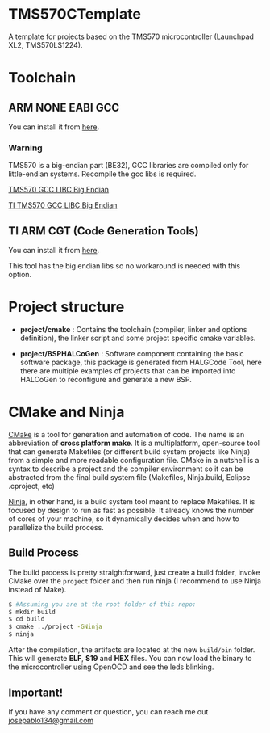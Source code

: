 # TMS570CTemplate

A template for projects based on the TMS570 microcontroller (Launchpad XL2, TMS570LS1224).

# Toolchain

## ARM NONE EABI GCC

You can install it from [here](https://developer.arm.com/downloads/-/gnu-rm).

### Warning

TMS570 is a big-endian part (BE32), GCC libraries are compiled only for little-endian systems. Recompile the gcc libs is required.

[TMS570 GCC LIBC Big Endian](https://answers.launchpad.net/gcc-arm-embedded/+question/189066)

[TI TMS570 GCC LIBC Big Endian](https://e2e.ti.com/support/microcontrollers/arm-based-microcontrollers-group/arm-based-microcontrollers/f/arm-based-microcontrollers-forum/907975/ccs-tms570lc4357-halcogen-code-cannot-be-compiled-with-gcc)


## TI ARM CGT (Code Generation Tools)

You can install it from [here](https://www.ti.com/tool/download/ARM-CGT).

This tool has the big endian libs so no workaround is needed with this option.

# Project structure

 - __project/cmake__ : Contains the toolchain (compiler, linker and options definition), the linker script and some project specific cmake variables.

 - __project/BSPHALCoGen__ : Software component containing the basic software package, this package is generated from HALGCode Tool, here there are multiple examples of projects that can be imported into HALCoGen to reconfigure and generate a new BSP.

# CMake and Ninja

[CMake](https://cmake.org/) is a tool for generation and automation of code. The name is an abbreviation of __cross platform make__. It is a multiplatform, open-source tool that can generate Makefiles (or different build system projects like Ninja) from a simple and more readable configuration file. CMake in a nutshell is a syntax to describe a project and the compiler environment so it can be abstracted from the final build system file (Makefiles, Ninja.build, Eclipse .cproject, etc)

[Ninja](https://ninja-build.org/), in other hand, is a build system tool meant to replace Makefiles. It is focused by design to run as fast as possible. It already knows the number of cores of your machine, so it dynamically decides when and how to parallelize the build process.

## Build Process

The build process is pretty straightforward, just create a build folder, invoke CMake over the `project` folder and then run ninja (I recommend to use Ninja instead of Make).

```.sh
$ #Assuming you are at the root folder of this repo:
$ mkdir build
$ cd build
$ cmake ../project -GNinja
$ ninja
```

After the compilation, the artifacts are located at the new `build/bin` folder. This will generate __ELF__, __S19__ and __HEX__ files.
You can now load the binary to the microcontroller using OpenOCD and see the leds blinking.

## __Important!__

If you have any comment or question, you can reach me out [josepablo134@gmail.com](mailto:josepablo134@gmail.com)
